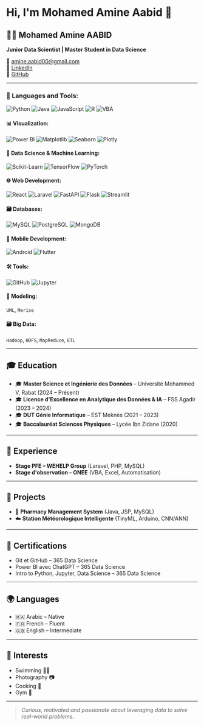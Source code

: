 # Hi, I'm Mohamed Amine Aabid 👋

## 👨‍💻 Mohamed Amine AABID
**Junior Data Scientist | Master Student in Data Science**

📧 [amine.aabid00@gmail.com](mailto:amine.aabid00@gmail.com)  
🔗 [LinkedIn](https://linkedin.com/in/mohamed-amine-aabid-8a7980255)  
💼 [GitHub](https://github.com/Developer17898)

---

### 🚀 Languages and Tools:

![Python](https://img.shields.io/badge/-Python-3776AB?style=flat&logo=python&logoColor=white)
![Java](https://img.shields.io/badge/-Java-007396?style=flat&logo=java&logoColor=white)
![JavaScript](https://img.shields.io/badge/-JavaScript-F7DF1E?style=flat&logo=javascript&logoColor=black)
![R](https://img.shields.io/badge/-R-276DC3?style=flat&logo=r&logoColor=white)
![VBA](https://img.shields.io/badge/-VBA-217346?style=flat)

#### 📊 Visualization:
![Power BI](https://img.shields.io/badge/-Power%20BI-F2C811?style=flat&logo=powerbi&logoColor=black)
![Matplotlib](https://img.shields.io/badge/-Matplotlib-11557C?style=flat)
![Seaborn](https://img.shields.io/badge/-Seaborn-6A5ACD?style=flat)
![Plotly](https://img.shields.io/badge/-Plotly-3F4F75?style=flat)

#### 🧠 Data Science & Machine Learning:
![Scikit-Learn](https://img.shields.io/badge/-Scikit--Learn-F7931E?style=flat)
![TensorFlow](https://img.shields.io/badge/-TensorFlow-FF6F00?style=flat&logo=tensorflow&logoColor=white)
![PyTorch](https://img.shields.io/badge/-PyTorch-EE4C2C?style=flat&logo=pytorch&logoColor=white)

#### 🌐 Web Development:
![React](https://img.shields.io/badge/-React-61DAFB?style=flat&logo=react&logoColor=black)
![Laravel](https://img.shields.io/badge/-Laravel-FF2D20?style=flat&logo=laravel&logoColor=white)
![FastAPI](https://img.shields.io/badge/-FastAPI-009688?style=flat)
![Flask](https://img.shields.io/badge/-Flask-000000?style=flat)
![Streamlit](https://img.shields.io/badge/-Streamlit-FF4B4B?style=flat)

#### 🗃️ Databases:
![MySQL](https://img.shields.io/badge/-MySQL-4479A1?style=flat&logo=mysql&logoColor=white)
![PostgreSQL](https://img.shields.io/badge/-PostgreSQL-336791?style=flat&logo=postgresql&logoColor=white)
![MongoDB](https://img.shields.io/badge/-MongoDB-47A248?style=flat&logo=mongodb&logoColor=white)

#### 📱 Mobile Development:
![Android](https://img.shields.io/badge/-Android-3DDC84?style=flat&logo=android&logoColor=white)
![Flutter](https://img.shields.io/badge/-Flutter-02569B?style=flat&logo=flutter&logoColor=white)

#### 🛠 Tools:
![GitHub](https://img.shields.io/badge/-GitHub-181717?style=flat&logo=github&logoColor=white)
![Jupyter](https://img.shields.io/badge/-Jupyter-F37626?style=flat&logo=jupyter&logoColor=white)

#### 🧰 Modeling:
`UML`, `Merise`

#### 🗃️ Big Data:
`Hadoop`, `HDFS`, `MapReduce`, `ETL`

---

## 🎓 Education
- 🎓 **Master Science et Ingénierie des Données** – Université Mohammed V, Rabat (2024 – Présent)  
- 🎓 **Licence d'Excellence en Analytique des Données & IA** – FSS Agadir (2023 – 2024)  
- 🎓 **DUT Génie Informatique** – EST Meknès (2021 – 2023)  
- 🎓 **Baccalauréat Sciences Physiques** – Lycée Ibn Zidane (2020)

---

## 💼 Experience
- **Stage PFE – WEHELP Group** (Laravel, PHP, MySQL)  
- **Stage d'observation – ONEE** (VBA, Excel, Automatisation)

---

## 🧪 Projects
- 💊 **Pharmacy Management System** (Java, JSP, MySQL)  
- ☁️ **Station Météorologique Intelligente** (TinyML, Arduino, CNN/ANN)

---

## 📜 Certifications
- Git et GitHub – 365 Data Science  
- Power BI avec ChatGPT – 365 Data Science  
- Intro to Python, Jupyter, Data Science – 365 Data Science

---

## 🌍 Languages
- 🇲🇦 Arabic – Native  
- 🇫🇷 French – Fluent  
- 🇬🇧 English – Intermediate

---

## 🎯 Interests
- Swimming 🏊‍♂️  
- Photography 📷  
- Cooking 🍳  
- Gym 💪

---

> *Curious, motivated and passionate about leveraging data to solve real-world problems.*
